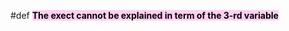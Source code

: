 #def 
<mark style="background: #FFB8EBA6;">**The exect cannot be explained in term of the 3-rd variable**</mark> 